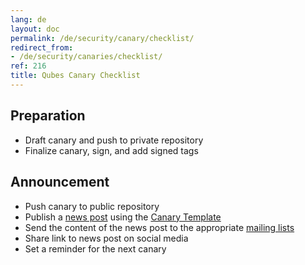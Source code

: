 ```yaml
---
lang: de
layout: doc
permalink: /de/security/canary/checklist/
redirect_from:
- /de/security/canaries/checklist/
ref: 216
title: Qubes Canary Checklist
---
```


## Preparation
<a id="preparation"></a>

* Draft canary and push to private repository
* Finalize canary, sign, and add signed tags

## Announcement
<a id="announcement"></a>

* Push canary to public repository
* Publish a [news post](/news/) using the [Canary
  Template](/de/security/canary/template/)
* Send the content of the news post to the appropriate [mailing
  lists](/de/support/)
* Share link to news post on social media
* Set a reminder for the next canary